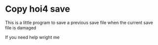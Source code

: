 # Copy hoi4 save
This is a little program to save a previous save file when the current save file is damaged

If you need help wright me
